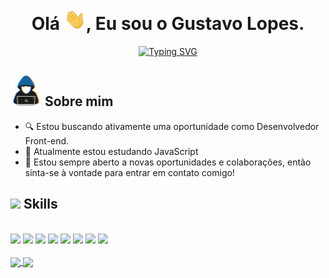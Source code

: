 <h1 align="center">Olá <img width="35" src="https://github.com/1999AZZAR/1999AZZAR/blob/main/resources/img/waving.gif">, Eu sou o Gustavo Lopes. </h1>

<p align="center">
  <a href="https://git.io/typing-svg"><img src="https://readme-typing-svg.demolab.com?font=Exo+2&size=24&duration=3000&pause=1000&center=true&vCenter=true&width=590&lines=Como+um+entusiasta+da+programa%C3%A7%C3%A3o+front-end%2C;sou+dedicado+a+criar+interfaces+atraentes+e+;interativas+que+proporcionem+%C3%B3timas+;experi%C3%AAncias+aos+usu%C3%A1rios.+Procuro+constantemente;+explorar+novas+t%C3%A9cnicas+e+ferramentas+para;projetar+experi%C3%AAncias+interativas+;que+agradem+os+usu%C3%A1rios." alt="Typing SVG" /></a>
</p>


## <picture><img src = "https://github.com/0xAbdulKhalid/0xAbdulKhalid/raw/main/assets/mdImages/about_me.gif" width = 50px></picture> **Sobre mim**

- 🔍 Estou buscando ativamente uma oportunidade como Desenvolvedor Front-end.
- 🚀 Atualmente estou estudando JavaScript
- 🤝 Estou sempre aberto a novas oportunidades e colaborações, então sinta-se à vontade para entrar em contato comigo!


## <img src="https://media2.giphy.com/media/QssGEmpkyEOhBCb7e1/giphy.gif?cid=ecf05e47a0n3gi1bfqntqmob8g9aid1oyj2wr3ds3mg700bl&rid=giphy.gif" width ="25"><b> Skills</b>
<br>
<div class="topics fill-width">
  <img src="https://cdn.jsdelivr.net/gh/devicons/devicon/icons/javascript/javascript-original.svg" width = 50px />

  <img src="https://cdn.jsdelivr.net/gh/devicons/devicon/icons/html5/html5-original-wordmark.svg" width = 50px />

  <img src="https://cdn.jsdelivr.net/gh/devicons/devicon/icons/css3/css3-original-wordmark.svg" width = 50px />
          
  <img src="https://cdn.jsdelivr.net/gh/devicons/devicon/icons/tailwindcss/tailwindcss-plain.svg" width = 50px />
            
  <img src="https://cdn.jsdelivr.net/gh/devicons/devicon/icons/sass/sass-original.svg" width = 50px />
            
  <img src="https://cdn.jsdelivr.net/gh/devicons/devicon/icons/bootstrap/bootstrap-original.svg" width = 50px />
  
  <img src="https://cdn.jsdelivr.net/gh/devicons/devicon/icons/git/git-plain.svg" width = 50px />
  
  <img src="https://cdn.jsdelivr.net/gh/devicons/devicon/icons/github/github-original-wordmark.svg" width = 50px />   
          
</div>
<br>
<!-- <div>
  
  ![Loppes GitHub stats](https://github-readme-stats.vercel.app/api?username=Gustavoloppes-dev&show_icons=true&theme=radical) [![Top Langs](https://github-readme-stats.vercel.app/api/top-langs/?username=Gustavoloppes-dev&layout=donut&theme=radical&card_width=10&size_weight=0.9&count_weight=0.5)](https://github.com/anuraghazra/github-readme-stats)
  
</div> -->

<a href="#">
  <img align="center" src="https://github-readme-stats.vercel.app/api?username=Gustavoloppes-dev&show_icons=true&theme=radical" />
</a>
<a href="#">
  <img height="193px" align="center" src="https://github-readme-stats.vercel.app/api/top-langs/?username=Gustavoloppes-dev&layout=donut&theme=radical&card_width=10&size_weight=0.9&count_weight=0.5" />
</a>


